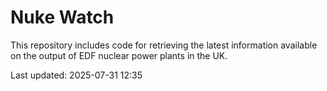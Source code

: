 # Nuke Watch

This repository includes code for retrieving the latest information available on the output of EDF nuclear power plants in the UK.

Last updated: 2025-07-31 12:35